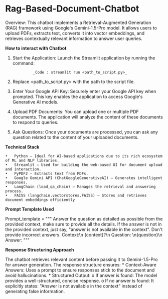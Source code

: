 # Rag-Based-Document-Chatbot

Overview: 
This chatbot implements a Retrieval-Augmented Generation (RAG) framework using Google's Gemini-1.5-Pro model. It allows users to upload PDFs, extracts text, converts it into vector embeddings, and retrieves contextually relevant information to answer user queries.

**How to interact with Chatbot**

1. Start the Application: Launch the Streamlit application by running the command:

                _Code : streamlit run <path_to_script.py>_

2. Replace <path_to_script.py> with the path to the script file.

3. Enter Your Google API Key: Securely enter your Google API key when prompted. This key enables the application to access Google's Generative AI models.

4. Upload PDF Documents: You can upload one or multiple PDF documents. The application will analyze the content of these documents to respond to queries.

5. Ask Questions: Once your documents are processed, you can ask any question related to the content of your uploaded documents.

**Technical Stack**
 
    •	Python – Ideal for AI-based applications due to its rich ecosystem of ML and NLP libraries.
    •	Streamlit – Used for building the web-based UI for document upload and interaction.
    •	PyPDF2 – Extracts text from PDFs.
    •	Google Gemini API (ChatGoogleGenerativeAI) – Generates intelligent responses.
    •	LangChain (load_qa_chain) – Manages the retrieval and answering process.
    •	FAISS (langchain.vectorstores.FAISS) – Stores and retrieves document embeddings efficiently

**Prompt Template Used**

Prompt_template = """
    Answer the question as detailed as possible from the provided context, make sure to provide all the details. 
    If the answer is not in the provided context, just say, "answer is not available in the context".
    Don't provide incorrect answers.
    Context:\n {context}?\n
    Question: \n{question}\n
    Answer:
"""

**Response Structuring Approach**

  The chatbot retrieves relevant content before passing it to Gemini-1.5-Pro for answer generation. The response structure ensures:
     *	Context-Aware Answers: Uses a prompt to ensure responses stick to the document and avoid hallucinations.
     * 	Structured Output:
          o	If answer is found: The model provides a well-structured, concise response.
          o If no answer is found: It explicitly states: "Answer is not available in the context" instead of generating false information.
